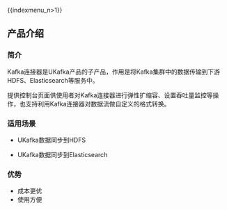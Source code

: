 {{indexmenu_n>1}}

## 产品介绍

### 简介

Kafka连接器是UKafka产品的子产品，作用是将Kafka集群中的数据传输到下游HDFS、Elasticsearch等服务中。

提供控制台页面供使用者对Kafka连接器进行弹性扩缩容、设置吞吐量监控等操作，也支持利用Kafka连接器对数据流做自定义的格式转换。

### 适用场景

 - UKafka数据同步到HDFS

 - UKafka数据同步到Elasticsearch

### 优势
 - 成本更优
 - 使用方便
